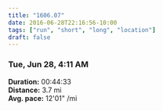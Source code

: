 ```yaml
---
title: "1606.07"
date: 2016-06-28T22:16:56-10:00
tags: ["run", "short", "long", "location"]
draft: false
---
```


### Tue, Jun 28, 4:11 AM

**Duration:** 00:44:33  
**Distance:** 3.7 mi  
**Avg. pace:** 12'01" /mi